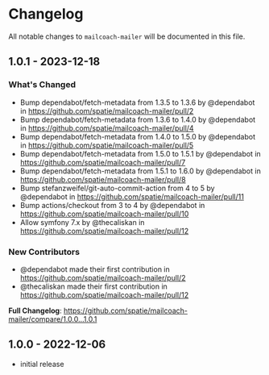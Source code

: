 # Changelog

All notable changes to `mailcoach-mailer` will be documented in this file.

## 1.0.1 - 2023-12-18

### What's Changed

* Bump dependabot/fetch-metadata from 1.3.5 to 1.3.6 by @dependabot in https://github.com/spatie/mailcoach-mailer/pull/2
* Bump dependabot/fetch-metadata from 1.3.6 to 1.4.0 by @dependabot in https://github.com/spatie/mailcoach-mailer/pull/4
* Bump dependabot/fetch-metadata from 1.4.0 to 1.5.0 by @dependabot in https://github.com/spatie/mailcoach-mailer/pull/5
* Bump dependabot/fetch-metadata from 1.5.0 to 1.5.1 by @dependabot in https://github.com/spatie/mailcoach-mailer/pull/7
* Bump dependabot/fetch-metadata from 1.5.1 to 1.6.0 by @dependabot in https://github.com/spatie/mailcoach-mailer/pull/8
* Bump stefanzweifel/git-auto-commit-action from 4 to 5 by @dependabot in https://github.com/spatie/mailcoach-mailer/pull/11
* Bump actions/checkout from 3 to 4 by @dependabot in https://github.com/spatie/mailcoach-mailer/pull/10
* Allow symfony 7.x by @thecaliskan in https://github.com/spatie/mailcoach-mailer/pull/12

### New Contributors

* @dependabot made their first contribution in https://github.com/spatie/mailcoach-mailer/pull/2
* @thecaliskan made their first contribution in https://github.com/spatie/mailcoach-mailer/pull/12

**Full Changelog**: https://github.com/spatie/mailcoach-mailer/compare/1.0.0...1.0.1

## 1.0.0 - 2022-12-06

- initial release
